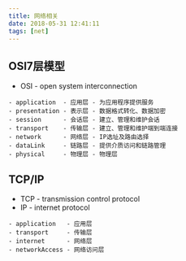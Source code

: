 ```yaml
---
title: 网络相关
date: 2018-05-31 12:41:11
tags: [net]
---
```


## OSI7层模型

- OSI - open system interconnection

```
- application  - 应用层 - 为应用程序提供服务
- presentation - 表示层 - 数据格式转化、数据加密
- session      - 会话层 - 建立、管理和维护会话
- transport    - 传输层 - 建立、管理和维护端到端连接
- network      - 网络层 - IP选址及路由选择
- dataLink     - 链路层 - 提供介质访问和链路管理
- physical     - 物理层 - 物理层
```

## TCP/IP

- TCP - transmission control protocol
- IP - internet protocol

```
- application   - 应用层
- transport     - 传输层
- internet      - 网络层
- networkAccess - 网络访问层
```
